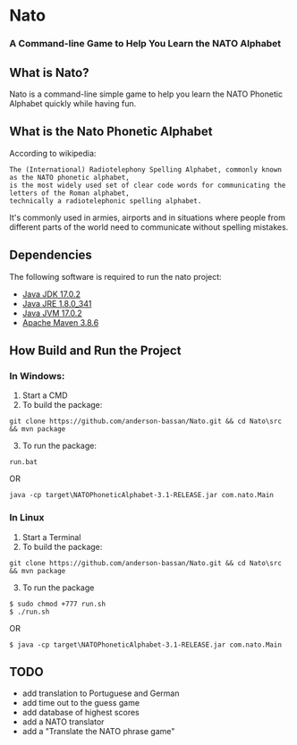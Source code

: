 
# Nato
### A Command-line Game to Help You Learn the NATO Alphabet

## What is Nato?
Nato is a command-line simple game to help you learn the NATO Phonetic Alphabet quickly while having fun.

## What is the Nato Phonetic Alphabet
According to wikipedia:

```
The (International) Radiotelephony Spelling Alphabet, commonly known as the NATO phonetic alphabet,
is the most widely used set of clear code words for communicating the letters of the Roman alphabet,
technically a radiotelephonic spelling alphabet.
```

It's commonly used in armies, airports and in situations where people from different parts of the world need to communicate without spelling mistakes.

## Dependencies
The following software is required to run the nato project:
* [Java JDK 17.0.2](https://www.oracle.com/java/technologies/downloads/)
* [Java JRE 1.8.0_341](https://www.java.com/en/download/manual.jsp)
* [Java JVM 17.0.2](https://www.java.com/en/download/manual.jsp)
* [Apache Maven 3.8.6](https://maven.apache.org/download.cgi)

## How Build and Run the Project

### In Windows:

1. Start a CMD
2. To build the package:

```
git clone https://github.com/anderson-bassan/Nato.git && cd Nato\src && mvn package

```

3. To run the package:
```
run.bat
```

  OR

```
java -cp target\NATOPhoneticAlphabet-3.1-RELEASE.jar com.nato.Main
```

### In Linux
1. Start a Terminal
2. To build the package:

```
git clone https://github.com/anderson-bassan/Nato.git && cd Nato\src && mvn package
```

3. To run the package
```
$ sudo chmod +777 run.sh
$ ./run.sh
```
 OR
```
$ java -cp target\NATOPhoneticAlphabet-3.1-RELEASE.jar com.nato.Main
```

## TODO

* add translation to Portuguese and German
* add time out to the guess game
* add database of highest scores
* add a NATO translator
* add a "Translate the NATO phrase game"
